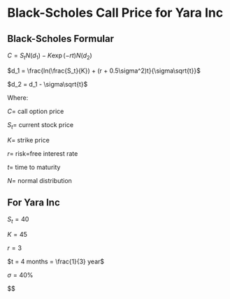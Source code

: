 # Black-Scholes Call Price for Yara Inc

## Black-Scholes Formular

$C = S_t N(d_1) - K\exp(-rt)N(d_2)$

$d_1 = \frac{ln(\frac{S_t}{K}) + (r + 0.5\sigma^2)t}{\sigma\sqrt{t}}$

$d_2 = d_1 - \sigma\sqrt{t}$

Where:

$C =$ call option price

$S_t =$ current stock price

$K =$ strike price

$r =$ risk=free interest rate

$t =$ time to maturity

$N =$ normal distribution

## For Yara Inc

$S_t = \text{40}$

$K = 45$

$r = 3%$

$t = 4 months = \frac{1}{3} year$

$\sigma = 40\%$

$$

